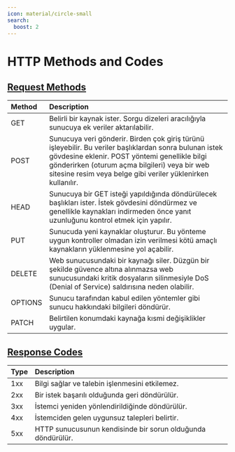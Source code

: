 ```yaml
---
icon: material/circle-small
search:
  boost: 2
---
```


# HTTP Methods and Codes

## [Request Methods](https://developer.mozilla.org/en-US/docs/Web/HTTP/Methods)

| Method | Description |
|:---|:---|
| GET | Belirli bir kaynak ister. Sorgu dizeleri aracılığıyla sunucuya ek veriler aktarılabilir. |
| POST | Sunucuya veri gönderir. Birden çok giriş türünü işleyebilir. Bu veriler başlıklardan sonra bulunan istek gövdesine eklenir. POST yöntemi genellikle bilgi gönderirken (oturum açma bilgileri) veya bir web sitesine resim veya belge gibi veriler yüklenirken kullanılır. |
| HEAD | Sunucuya bir GET isteği yapıldığında döndürülecek başlıkları ister. İstek gövdesini döndürmez ve genellikle kaynakları indirmeden önce yanıt uzunluğunu kontrol etmek için yapılır. |
| PUT | Sunucuda yeni kaynaklar oluşturur. Bu yönteme uygun kontroller olmadan izin verilmesi kötü amaçlı kaynakların yüklenmesine yol açabilir. |
| DELETE | Web sunucusundaki bir kaynağı siler. Düzgün bir şekilde güvence altına alınmazsa web sunucusundaki kritik dosyaların silinmesiyle DoS (Denial of Service) saldırısına neden olabilir. |
| OPTIONS | Sunucu tarafından kabul edilen yöntemler gibi sunucu hakkındaki bilgileri döndürür. |
| PATCH | Belirtilen konumdaki kaynağa kısmi değişiklikler uygular. |

## [Response Codes](https://developer.mozilla.org/en-US/docs/Web/HTTP/Status)

| Type | Description |
|:---|:---|
| 1xx | Bilgi sağlar ve talebin işlenmesini etkilemez. |
| 2xx | Bir istek başarılı olduğunda geri döndürülür. |
| 3xx | İstemci yeniden yönlendirildiğinde döndürülür. |
| 4xx | İstemciden gelen uygunsuz talepleri belirtir. |
| 5xx | HTTP sunucusunun kendisinde bir sorun olduğunda döndürülür. |
